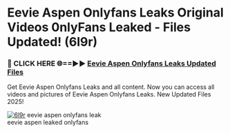 # Eevie Aspen Onlyfans Leaks Original Videos 0nlyFans Leaked - Files Updated! (6l9r)

<h3>🔴 CLICK HERE 🌐==►► <a href="https://tinyurl.com/x26r9saj" rel="nofollow">Eevie Aspen Onlyfans Leaks Updated Files</a></h3>

Get Eevie Aspen Onlyfans Leaks and all content. Now you can access all videos and pictures of Eevie Aspen Onlyfans Leaks. New Updated Files 2025!

[![6l9r](https://i.imgur.com/LkgZPqh.gif)](https://tinyurl.com/x26r9saj)
eevie aspen onlyfans leak<br>
eevie aspen leaked onlyfans